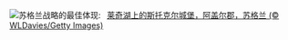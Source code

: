 ![](https://www.bing.com/th?id=OHR.ArgyllStalker_ZH-CN0970395078_UHD.jpg&w=1000)苏格兰战略的最佳体现:&nbsp;&ensp;[莱奇湖上的斯托克尔城堡，阿盖尔郡，苏格兰 (© WLDavies/Getty Images)](https://www.bing.com/th?id=OHR.ArgyllStalker_ZH-CN0970395078_UHD.jpg)
<br><br/>

